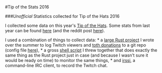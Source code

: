 #Tip of the Stats 2016

###*Unofficial* Statistics collected for Tip of the Hats 2016

I collected some data on this year's [Tip of the Hats](https://tipofthehats.org). Some stats from last year can be found [here](https://github.com/stensonowen/toth_stats) (and the reddit post [here](https://github.com/stensonowen/toth_stats)). 

I used a combination of things to collect data: 
    * a [large Rust project](https://github.com/stensonowen/page-mon/) I wrote over the summer to log Twitch viewers and [toth donations](https://tipofthehats.com/stats) to a git repo (config file [here](/code/config)), 
    * a gross [shell script](/code/log.sh) I threw together that does exactly the same thing as the Rust project just in case (and because I wasn't sure it would be ready on time) to monitor the same things, 
    * and [irssi](https://irssi.org/), a command-line IRC client, to record the Twitch chat.


